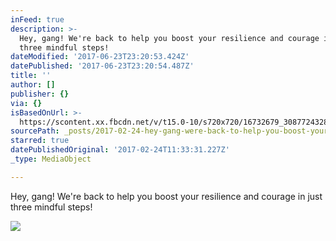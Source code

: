 ```yaml
---
inFeed: true
description: >-
  Hey, gang! We're back to help you boost your resilience and courage in just
  three mindful steps!
dateModified: '2017-06-23T23:20:53.424Z'
datePublished: '2017-06-23T23:20:54.487Z'
title: ''
author: []
publisher: {}
via: {}
isBasedOnUrl: >-
  https://scontent.xx.fbcdn.net/v/t15.0-10/s720x720/16732679_308772432858543_1211469553893113856_n.jpg?oh=23f603a08a0bb3452db003eea450f461&oe=59334639
sourcePath: _posts/2017-02-24-hey-gang-were-back-to-help-you-boost-your-resilience-and.md
starred: true
datePublishedOriginal: '2017-02-24T11:33:31.227Z'
_type: MediaObject

---
```

Hey, gang! We're back to help you boost your resilience and courage in just three mindful steps!

<article style=""><img src="https://scontent.xx.fbcdn.net/v/t15.0-10/s720x720/16732679_308772432858543_1211469553893113856_n.jpg?oh=23f603a08a0bb3452db003eea450f461&amp;oe=59334639" /></article>
